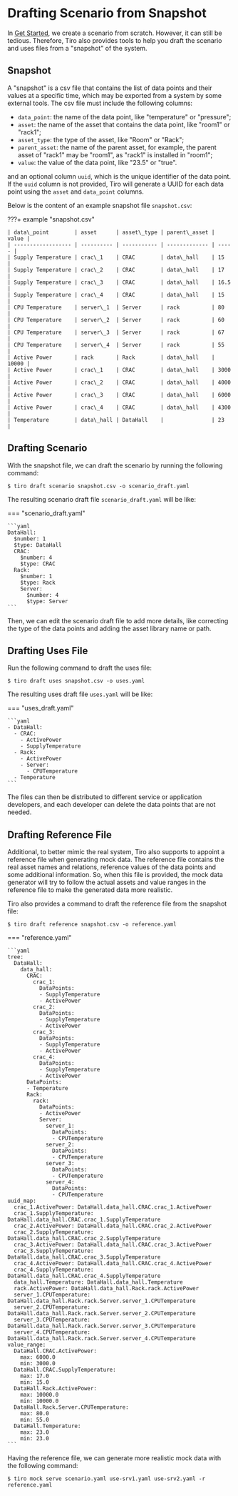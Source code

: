 # Drafting Scenario from Snapshot

In [Get Started](../get_started/index.md), we create a scenario from scratch. However, it can still be tedious. Therefore, Tiro also provides tools to help you draft the scenario and uses files from a "snapshot" of the system.

## Snapshot

A "snapshot" is a csv file that contains the list of data points and their values at a specific time, which may be exported from a system by some external tools. The csv file must include the following columns:

* `data_point`: the name of the data point, like "temperature" or "pressure";
* `asset`: the name of the asset that contains the data point, like "room1" or "rack1";
* `asset_type`: the type of the asset, like "Room" or "Rack";
* `parent_asset`: the name of the parent asset, for example, the parent asset of "rack1" may be "room1", as "rack1" is installed in "room1";
* `value`: the value of the data point, like "23.5" or "true".

and an optional column `uuid`, which is the unique identifier of the data point. If the `uuid` column is not provided, Tiro will generate a UUID for each data point using the `asset` and `data_point` columns.

Below is the content of an example snapshot file `snapshot.csv`:

???+ example "snapshot.csv"

    | data\_point        | asset      | asset\_type | parent\_asset | value |
    | ------------------ | ---------- | ----------- | ------------- | ----- |
    | Supply Temperature | crac\_1    | CRAC        | data\_hall    | 15    |
    | Supply Temperature | crac\_2    | CRAC        | data\_hall    | 17    |
    | Supply Temperature | crac\_3    | CRAC        | data\_hall    | 16.5  |
    | Supply Temperature | crac\_4    | CRAC        | data\_hall    | 15    |
    | CPU Temperature    | server\_1  | Server      | rack          | 80    |
    | CPU Temperature    | server\_2  | Server      | rack          | 60    |
    | CPU Temperature    | server\_3  | Server      | rack          | 67    |
    | CPU Temperature    | server\_4  | Server      | rack          | 55    |
    | Active Power       | rack       | Rack        | data\_hall    | 10000 |
    | Active Power       | crac\_1    | CRAC        | data\_hall    | 3000  |
    | Active Power       | crac\_2    | CRAC        | data\_hall    | 4000  |
    | Active Power       | crac\_3    | CRAC        | data\_hall    | 6000  |
    | Active Power       | crac\_4    | CRAC        | data\_hall    | 4300  |
    | Temperature        | data\_hall | DataHall    |               | 23    |

## Drafting Scenario

With the snapshot file, we can draft the scenario by running the following command:

```console
$ tiro draft scenario snapshot.csv -o scenario_draft.yaml
```

The resulting scenario draft file `scenario_draft.yaml` will be like:

=== "scenario_draft.yaml"

    ```yaml
    DataHall:
      $number: 1
      $type: DataHall
      CRAC:
        $number: 4
        $type: CRAC
      Rack:
        $number: 1
        $type: Rack
        Server:
          $number: 4
          $type: Server
    ```

Then, we can edit the scenario draft file to add more details, like correcting the type of the data points and adding the asset library name or path.


## Drafting Uses File

Run the following command to draft the uses file:

```console
$ tiro draft uses snapshot.csv -o uses.yaml
```

The resulting uses draft file `uses.yaml` will be like:

=== "uses_draft.yaml"

    ```yaml
    - DataHall:
      - CRAC:
        - ActivePower
        - SupplyTemperature
      - Rack:
        - ActivePower
        - Server:
          - CPUTemperature
      - Temperature
    ```

The files can then be distributed to different service or application developers, and each developer can delete the data points that are not needed. 

## Drafting Reference File

Additional, to better mimic the real system, Tiro also supports to appoint a reference file when generating mock data. The reference file contains the real asset names and relations, reference values of the data points and some additional information. So, when this file is provided, the mock data generator will try to follow the actual assets and value ranges in the reference file to make the generated data more realistic.

Tiro also provides a command to draft the reference file from the snapshot file:

```console
$ tiro draft reference snapshot.csv -o reference.yaml
```

=== "reference.yaml"

    ```yaml
    tree:
      DataHall:
        data_hall:
          CRAC:
            crac_1:
              DataPoints:
              - SupplyTemperature
              - ActivePower
            crac_2:
              DataPoints:
              - SupplyTemperature
              - ActivePower
            crac_3:
              DataPoints:
              - SupplyTemperature
              - ActivePower
            crac_4:
              DataPoints:
              - SupplyTemperature
              - ActivePower
          DataPoints:
          - Temperature
          Rack:
            rack:
              DataPoints:
              - ActivePower
              Server:
                server_1:
                  DataPoints:
                  - CPUTemperature
                server_2:
                  DataPoints:
                  - CPUTemperature
                server_3:
                  DataPoints:
                  - CPUTemperature
                server_4:
                  DataPoints:
                  - CPUTemperature
    uuid_map:
      crac_1.ActivePower: DataHall.data_hall.CRAC.crac_1.ActivePower
      crac_1.SupplyTemperature: DataHall.data_hall.CRAC.crac_1.SupplyTemperature
      crac_2.ActivePower: DataHall.data_hall.CRAC.crac_2.ActivePower
      crac_2.SupplyTemperature: DataHall.data_hall.CRAC.crac_2.SupplyTemperature
      crac_3.ActivePower: DataHall.data_hall.CRAC.crac_3.ActivePower
      crac_3.SupplyTemperature: DataHall.data_hall.CRAC.crac_3.SupplyTemperature
      crac_4.ActivePower: DataHall.data_hall.CRAC.crac_4.ActivePower
      crac_4.SupplyTemperature: DataHall.data_hall.CRAC.crac_4.SupplyTemperature
      data_hall.Temperature: DataHall.data_hall.Temperature
      rack.ActivePower: DataHall.data_hall.Rack.rack.ActivePower
      server_1.CPUTemperature:
    DataHall.data_hall.Rack.rack.Server.server_1.CPUTemperature
      server_2.CPUTemperature:
    DataHall.data_hall.Rack.rack.Server.server_2.CPUTemperature
      server_3.CPUTemperature:
    DataHall.data_hall.Rack.rack.Server.server_3.CPUTemperature
      server_4.CPUTemperature:
    DataHall.data_hall.Rack.rack.Server.server_4.CPUTemperature
    value_range:
      DataHall.CRAC.ActivePower:
        max: 6000.0
        min: 3000.0
      DataHall.CRAC.SupplyTemperature:
        max: 17.0
        min: 15.0
      DataHall.Rack.ActivePower:
        max: 10000.0
        min: 10000.0
      DataHall.Rack.Server.CPUTemperature:
        max: 80.0
        min: 55.0
      DataHall.Temperature:
        max: 23.0
        min: 23.0
    ```

Having the reference file, we can generate more realistic mock data with the following command:

```console
$ tiro mock serve scenario.yaml use-srv1.yaml use-srv2.yaml -r reference.yaml
```